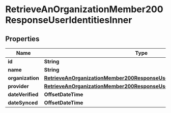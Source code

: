 

# RetrieveAnOrganizationMember200ResponseUserIdentitiesInner


## Properties

| Name | Type | Description | Notes |
|------------ | ------------- | ------------- | -------------|
|**id** | **String** |  |  |
|**name** | **String** |  |  |
|**organization** | [**RetrieveAnOrganizationMember200ResponseUserIdentitiesInnerOrganization**](RetrieveAnOrganizationMember200ResponseUserIdentitiesInnerOrganization.md) |  |  |
|**provider** | [**RetrieveAnOrganizationMember200ResponseUserIdentitiesInnerProvider**](RetrieveAnOrganizationMember200ResponseUserIdentitiesInnerProvider.md) |  |  |
|**dateVerified** | **OffsetDateTime** |  |  |
|**dateSynced** | **OffsetDateTime** |  |  |



